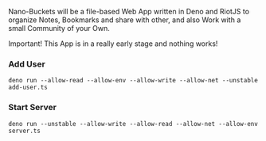 Nano-Buckets will be a file-based Web App written in Deno and RiotJS to organize Notes, Bookmarks
and share with other, and also Work with a small Community of your Own.

Important! This App is in a really early stage and nothing works!

### Add User

```
deno run --allow-read --allow-env --allow-write --allow-net --unstable add-user.ts
```

### Start Server

```
deno run --unstable --allow-write --allow-read --allow-net --allow-env server.ts
```